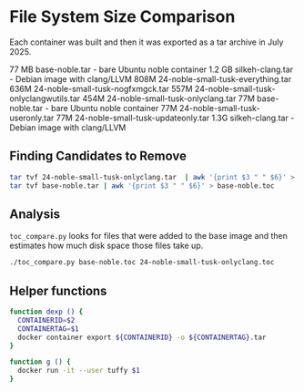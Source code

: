 # File System Size Comparison

Each container was built and then it was exported as a tar archive in July 2025.

77 MB base-noble.tar - bare Ubuntu noble container
1.2 GB silkeh-clang.tar - Debian image with clang/LLVM
808M  24-noble-small-tusk-everything.tar
636M  24-noble-small-tusk-nogfxmgck.tar
557M  24-noble-small-tusk-onlyclangwutils.tar
454M  24-noble-small-tusk-onlyclang.tar
77M base-noble.tar - bare Ubuntu noble container
77M 24-noble-small-tusk-useronly.tar
77M 24-noble-small-tusk-updateonly.tar
1.3G  silkeh-clang.tar - Debian image with clang/LLVM

## Finding Candidates to Remove
```bash
tar tvf 24-noble-small-tusk-onlyclang.tar  | awk '{print $3 " " $6}' > 24-noble-small-tusk-onlyclang.toc
tar tvf base-noble.tar | awk '{print $3 " " $6}' > base-noble.toc
```
## Analysis

`toc_compare.py` looks for files that were added to the base image and then estimates how much disk space those files take up.
```bash
./toc_compare.py base-noble.toc 24-noble-small-tusk-onlyclang.toc  
```

## Helper functions
```bash
function dexp () {
  CONTAINERID=$2
  CONTAINERTAG=$1
  docker container export ${CONTAINERID} -o ${CONTAINERTAG}.tar
}

function g () {
  docker run -it --user tuffy $1
}
```